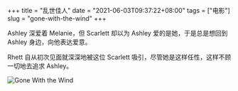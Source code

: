 +++
title = "乱世佳人"
date = "2021-06-03T09:37:22+08:00"
tags = ["电影"]
slug = "gone-with-the-wind"
+++

Ashley 深爱着 Melanie，但 Scarlett 却以为 Ashley 爱的是她，于是总是想回到 Ashley 身边，向他表达爱意。

Rhett 自从初次见面就深深地被这位 Scarlett 吸引，尽管她是这样任性，这样不顾一切地去追求 Ashley。

![Gone With the Wind](https://cdn.jsdelivr.net/gh/tianheg/static@main/img/gone-with-the-wind.jpg)
